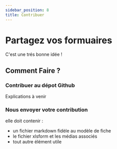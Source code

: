 ```yaml
---
sidebar_position: 8
title: Contribuer
---
```


# Partagez vos formuaires
C'est une trés bonne idée !
## Comment Faire ?
### Contribuer au dépot Github
Explications à venir
### Nous envoyer votre contribution
elle doit contenir :
* un fichier markdown fidèle au modèle de fiche
* le fichier xlsform et les médias associés
* tout autre élément utile
